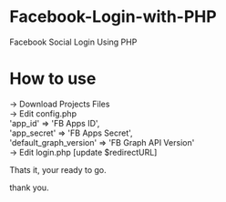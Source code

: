 # Facebook-Login-with-PHP
Facebook Social Login Using PHP

# How to use

-> Download Projects Files <br>
-> Edit config.php  <br>
   'app_id' => 'FB Apps ID',  <br>
   'app_secret' => 'FB Apps Secret',  <br>
   'default_graph_version' => 'FB Graph API Version'  <br>
-> Edit login.php [update $redirectURL]


Thats it, your ready to go.

thank you.
